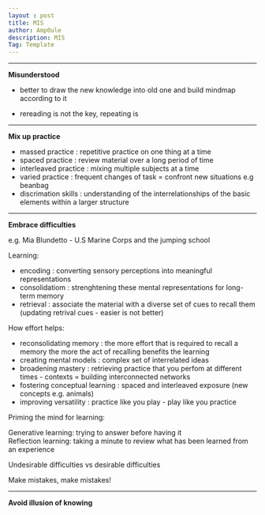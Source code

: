 ```yaml
---
layout : post
title: MIS
author: Amp0ule
description: MIS
Tag: Template
---
```


***
**Misunderstood**

- better to draw the new knowledge into old one and build mindmap according to it

- rereading is not the key, repeating is

***

**Mix up practice**

- massed practice : repetitive practice on one thing at a time
- spaced practice : review material over a long period of time
- interleaved practice : mixing multiple subjects at a time
- varied practice :  frequent changes of task = confront new situations e.g beanbag
- discrimation skills :  understanding of the interrelationships of the basic elements within a larger structure 


***

**Embrace difficulties**

e.g. Mia Blundetto - U.S Marine Corps and the jumping school

Learning:

- encoding : converting sensory perceptions into meaningful representations
- consolidatiom : strenghtening these mental representations for long-term memory
- retrieval : associate the material with a diverse set of cues to recall them (updating retrival cues - easier is not better)

How effort helps:

- reconsolidating memory : the more effort that is required to recall a memory the more the act of recalling benefits the learning
- creating mental models : complex set of interrelated ideas 
- broadening mastery : retrieving practice that you perfom at different times - contexts = building interconnected networks
- fostering conceptual learning : spaced  and interleaved exposure (new concepts e.g. animals)
- improving versatility : practice like you play - play like you practice


Priming the mind for learning:


Generative learning: trying to answer before having it   
Reflection learning: taking a minute to review what has been learned from an experience


Undesirable difficulties vs desirable difficulties

Make mistakes, make mistakes!

***

**Avoid illusion of knowing**
